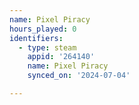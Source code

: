 ```yaml
---
name: Pixel Piracy
hours_played: 0
identifiers:
  - type: steam
    appid: '264140'
    name: Pixel Piracy
    synced_on: '2024-07-04'

---
```

